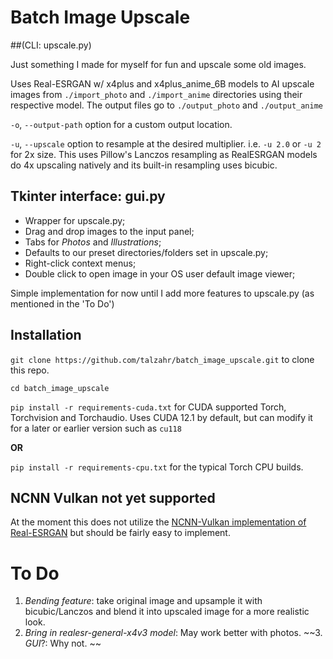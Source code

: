 # Batch Image Upscale

##(CLI: upscale.py)

Just something I made for myself for fun and upscale some old images.

Uses Real-ESRGAN w/ x4plus and x4plus_anime_6B models to AI upscale images from `./import_photo` and `./import_anime` directories using their respective model. The output files go to `./output_photo` and `./output_anime`

`-o`, `--output-path` option for a custom output location.

`-u`, `--upscale` option to resample at the desired multiplier. i.e. `-u 2.0` or `-u 2` for 2x size. This uses Pillow's Lanczos resampling as RealESRGAN models do 4x upscaling natively and its built-in resampling uses bicubic.

## Tkinter interface: gui.py

- Wrapper for upscale.py;
- Drag and drop images to the input panel;
- Tabs for *Photos* and *Illustrations*;
- Defaults to our preset directories/folders set in upscale.py;
- Right-click context menus;
- Double click to open image in your OS user default image viewer;

Simple implementation for now until I add more features to upscale.py (as mentioned in the 'To Do')

## Installation

`git clone https://github.com/talzahr/batch_image_upscale.git` to clone this repo.

`cd batch_image_upscale`

`pip install -r requirements-cuda.txt` for CUDA supported Torch, Torchvision and Torchaudio. Uses CUDA 12.1 by default, but can modify it for a later or earlier version such as `cu118`

**OR**

`pip install -r requirements-cpu.txt` for the typical Torch CPU builds.

## NCNN Vulkan not yet supported

At the moment this does not utilize the [NCNN-Vulkan implementation of Real-ESRGAN](https://github.com/xinntao/Real-ESRGAN-ncnn-vulkan) but should be fairly easy to implement.

# To Do

1. *Bending feature*: take original image and upsample it with bicubic/Lanczos and blend it into upscaled image for a more realistic look.
2. *Bring in realesr-general-x4v3 model*: May work better with photos.
~~3. *GUI*?: Why not. ~~
